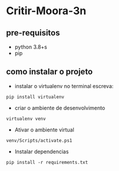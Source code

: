 # Critir-Moora-3n

## pre-requisitos
- python 3.8+s
- pip


## como instalar o projeto

- instalar o virtualenv
no terminal escreva:
```
pip install virtualenv
```

- criar o ambiente de desenvolvimento
```
virtualenv venv
```
- Ativar o ambiente virtual
```
venv/Scripts/activate.ps1
```
- Instalar dependencias
```
pip install -r requirements.txt
```